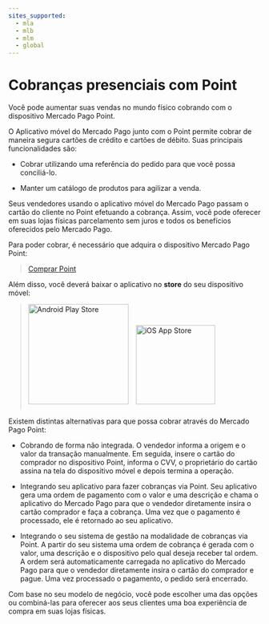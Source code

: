 ```yaml
---
sites_supported:
  - mla
  - mlb
  - mlm
  - global
---
```


# Cobranças presenciais com Point
Você pode aumentar suas vendas no mundo físico cobrando com o dispositivo Mercado Pago Point.

O Aplicativo móvel do Mercado Pago junto com o Point permite cobrar de maneira segura cartões de crédito e cartões de débito. Suas principais funcionalidades são:

- Cobrar utilizando uma referência do pedido para que você possa conciliá-lo.

- Manter um catálogo de produtos para agilizar a venda.

Seus vendedores usando o aplicativo móvel do Mercado Pago passam o cartão do cliente no Point efetuando a cobrança. Assim, você pode oferecer em suas lojas físicas parcelamento sem juros e todos os benefícios oferecidos pelo Mercado Pago.

Para poder cobrar, é necessário que adquira o dispositivo Mercado Pago Point:

> [Comprar Point](https://www.mercadopago.com/mp-brasil/point#products)  

Além disso, você deverá baixar o aplicativo no **store** do seu dispositivo móvel:

> [<img src="/developers/bundles/images/GooglePlayBadge.pt.png" alt="Android Play Store" width="200"/>](https://play.google.com/store/apps/details?id=com.mercadopago.wallet&hl=es_419) [<img src="/developers/bundles/images/AppStoreBadge.pt.svg" alt="iOS App Store" width="158" style="margin:0.8em"/>](https://itunes.apple.com/ar/app/mercado-pago/id925436649?mt=8)

Existem distintas alternativas para que possa cobrar através do Mercado Pago Point:

* Cobrando de forma não integrada. O vendedor informa a origem e o valor da transação manualmente. Em seguida, insere o cartão do comprador no dispositivo Point, informa o CVV, o proprietário do cartão assina na tela do dispositivo móvel e depois termina a operação.

* Integrando seu aplicativo para fazer cobranças via Point. Seu aplicativo gera uma ordem de pagamento com o valor e uma descrição e chama o aplicativo do Mercado Pago para que o vendedor diretamente insira o cartão comprador e faça a cobrança. Uma vez que o pagamento é processado, ele é retornado ao seu aplicativo.

* Integrando o seu sistema de gestão na modalidade de cobranças via Point. A partir do seu sistema uma ordem de cobrança é gerada com o valor, uma descrição e o dispositivo pelo qual deseja receber tal ordem. A ordem será automaticamente carregada no aplicativo do Mercado Pago para que o vendedor diretamente insira o cartão do comprador e pague. Uma vez processado o pagamento, o pedido será encerrado. 

Com base no seu modelo de negócio, você pode escolher uma das opções ou combiná-las para oferecer aos seus clientes uma boa experiência de compra em suas lojas físicas.

